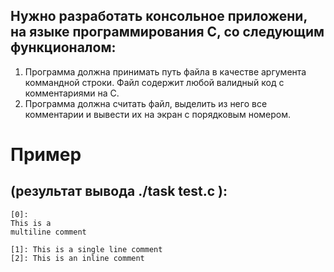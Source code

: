 ## Нужно разработать консольное приложени, на языке программирования C, со следующим функционалом:
1. Программа должна принимать путь файла в качестве аргумента коммандной
строки. Файл содержит любой валидный код с комментариями на С.
2. Программа должна считать файл, выделить из него все комментарии и вывести
их на экран с порядковым номером.
# Пример 
## (результат вывода ./task test.c ):

    [0]:
    This is a
    multiline comment

    [1]: This is a single line comment
    [2]: This is an inline comment
